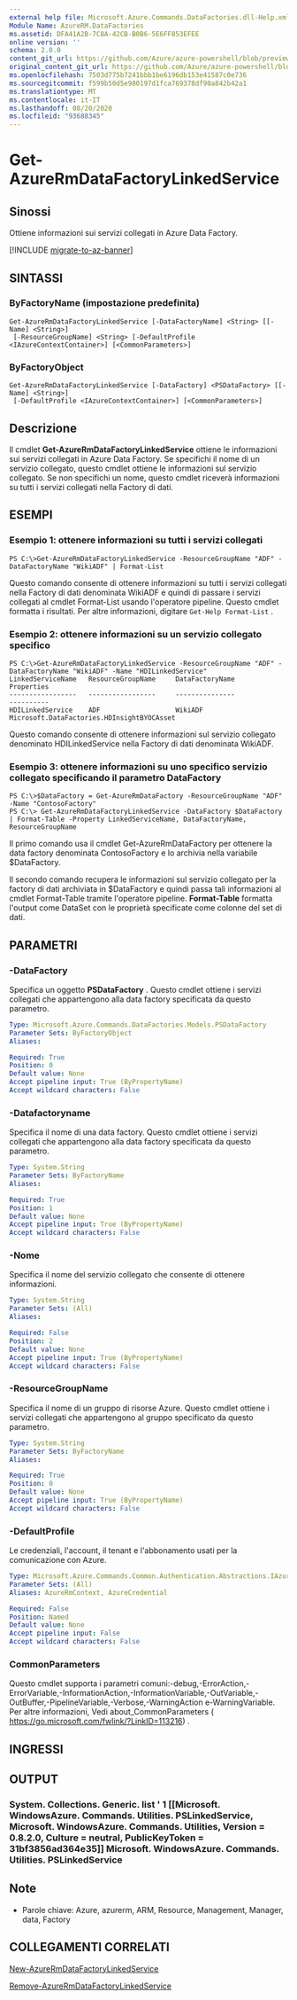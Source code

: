 ```yaml
---
external help file: Microsoft.Azure.Commands.DataFactories.dll-Help.xml
Module Name: AzureRM.DataFactories
ms.assetid: DFA41A2B-7C8A-42CB-B0B6-5E6FF853EFEE
online version: ''
schema: 2.0.0
content_git_url: https://github.com/Azure/azure-powershell/blob/preview/src/ResourceManager/DataFactories/Commands.DataFactories/help/Get-AzureRmDataFactoryLinkedService.md
original_content_git_url: https://github.com/Azure/azure-powershell/blob/preview/src/ResourceManager/DataFactories/Commands.DataFactories/help/Get-AzureRmDataFactoryLinkedService.md
ms.openlocfilehash: 7503d775b7241bbb1be6196db153e41587c0e736
ms.sourcegitcommit: f599b50d5e980197d1fca769378df90a842b42a1
ms.translationtype: MT
ms.contentlocale: it-IT
ms.lasthandoff: 08/20/2020
ms.locfileid: "93688345"
---
```

# Get-AzureRmDataFactoryLinkedService

## Sinossi
Ottiene informazioni sui servizi collegati in Azure Data Factory.

[!INCLUDE [migrate-to-az-banner](../../includes/migrate-to-az-banner.md)]

## SINTASSI

### ByFactoryName (impostazione predefinita)
```
Get-AzureRmDataFactoryLinkedService [-DataFactoryName] <String> [[-Name] <String>]
 [-ResourceGroupName] <String> [-DefaultProfile <IAzureContextContainer>] [<CommonParameters>]
```

### ByFactoryObject
```
Get-AzureRmDataFactoryLinkedService [-DataFactory] <PSDataFactory> [[-Name] <String>]
 [-DefaultProfile <IAzureContextContainer>] [<CommonParameters>]
```

## Descrizione
Il cmdlet **Get-AzureRmDataFactoryLinkedService** ottiene le informazioni sui servizi collegati in Azure Data Factory.
Se specifichi il nome di un servizio collegato, questo cmdlet ottiene le informazioni sul servizio collegato.
Se non specifichi un nome, questo cmdlet riceverà informazioni su tutti i servizi collegati nella Factory di dati.

## ESEMPI

### Esempio 1: ottenere informazioni su tutti i servizi collegati
```
PS C:\>Get-AzureRmDataFactoryLinkedService -ResourceGroupName "ADF" -DataFactoryName "WikiADF" | Format-List
```

Questo comando consente di ottenere informazioni su tutti i servizi collegati nella Factory di dati denominata WikiADF e quindi di passare i servizi collegati al cmdlet Format-List usando l'operatore pipeline.
Questo cmdlet formatta i risultati.
Per altre informazioni, digitare `Get-Help Format-List` .

### Esempio 2: ottenere informazioni su un servizio collegato specifico
```
PS C:\>Get-AzureRmDataFactoryLinkedService -ResourceGroupName "ADF" -DataFactoryName "WikiADF" -Name "HDILinkedService"
LinkedServiceName   ResourceGroupName     DataFactoryName              Properties
-----------------   -----------------     ---------------              ----------
HDILinkedService    ADF                   WikiADF                      Microsoft.DataFactories.HDInsightBYOCAsset
```

Questo comando consente di ottenere informazioni sul servizio collegato denominato HDILinkedService nella Factory di dati denominata WikiADF.

### Esempio 3: ottenere informazioni su uno specifico servizio collegato specificando il parametro DataFactory
```
PS C:\>$DataFactory = Get-AzureRmDataFactory -ResourceGroupName "ADF" -Name "ContosoFactory"
PS C:\> Get-AzureRmDataFactoryLinkedService -DataFactory $DataFactory | Format-Table -Property LinkedServiceName, DataFactoryName, ResourceGroupName
```

Il primo comando usa il cmdlet Get-AzureRmDataFactory per ottenere la data factory denominata ContosoFactory e lo archivia nella variabile $DataFactory.

Il secondo comando recupera le informazioni sul servizio collegato per la factory di dati archiviata in $DataFactory e quindi passa tali informazioni al cmdlet Format-Table tramite l'operatore pipeline.
**Format-Table** formatta l'output come DataSet con le proprietà specificate come colonne del set di dati.

## PARAMETRI

### -DataFactory
Specifica un oggetto **PSDataFactory** .
Questo cmdlet ottiene i servizi collegati che appartengono alla data factory specificata da questo parametro.

```yaml
Type: Microsoft.Azure.Commands.DataFactories.Models.PSDataFactory
Parameter Sets: ByFactoryObject
Aliases: 

Required: True
Position: 0
Default value: None
Accept pipeline input: True (ByPropertyName)
Accept wildcard characters: False
```

### -Datafactoryname
Specifica il nome di una data factory.
Questo cmdlet ottiene i servizi collegati che appartengono alla data factory specificata da questo parametro.

```yaml
Type: System.String
Parameter Sets: ByFactoryName
Aliases: 

Required: True
Position: 1
Default value: None
Accept pipeline input: True (ByPropertyName)
Accept wildcard characters: False
```

### -Nome
Specifica il nome del servizio collegato che consente di ottenere informazioni.

```yaml
Type: System.String
Parameter Sets: (All)
Aliases: 

Required: False
Position: 2
Default value: None
Accept pipeline input: True (ByPropertyName)
Accept wildcard characters: False
```

### -ResourceGroupName
Specifica il nome di un gruppo di risorse Azure.
Questo cmdlet ottiene i servizi collegati che appartengono al gruppo specificato da questo parametro.

```yaml
Type: System.String
Parameter Sets: ByFactoryName
Aliases: 

Required: True
Position: 0
Default value: None
Accept pipeline input: True (ByPropertyName)
Accept wildcard characters: False
```

### -DefaultProfile
Le credenziali, l'account, il tenant e l'abbonamento usati per la comunicazione con Azure.

```yaml
Type: Microsoft.Azure.Commands.Common.Authentication.Abstractions.IAzureContextContainer
Parameter Sets: (All)
Aliases: AzureRmContext, AzureCredential

Required: False
Position: Named
Default value: None
Accept pipeline input: False
Accept wildcard characters: False
```

### CommonParameters
Questo cmdlet supporta i parametri comuni:-debug,-ErrorAction,-ErrorVariable,-InformationAction,-InformationVariable,-OutVariable,-OutBuffer,-PipelineVariable,-Verbose,-WarningAction e-WarningVariable. Per altre informazioni, Vedi about_CommonParameters ( https://go.microsoft.com/fwlink/?LinkID=113216) .

## INGRESSI

## OUTPUT

### System. Collections. Generic. list ' 1 [[Microsoft. WindowsAzure. Commands. Utilities. PSLinkedService, Microsoft. WindowsAzure. Commands. Utilities, Version = 0.8.2.0, Culture = neutral, PublicKeyToken = 31bf3856ad364e35]] Microsoft. WindowsAzure. Commands. Utilities. PSLinkedService

## Note
* Parole chiave: Azure, azurerm, ARM, Resource, Management, Manager, data, Factory

## COLLEGAMENTI CORRELATI

[New-AzureRmDataFactoryLinkedService](./New-AzureRmDataFactoryLinkedService.md)

[Remove-AzureRmDataFactoryLinkedService](./Remove-AzureRmDataFactoryLinkedService.md)


